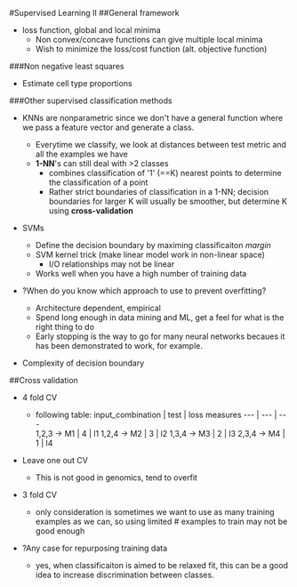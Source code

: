 #Supervised Learning II
##General framework
- loss function, global and local minima
	- Non convex/concave functions can give multiple local minima  
	- Wish to minimize the loss/cost function (alt. objective function)  
	
###Non negative least squares
- Estimate cell type proportions

###Other supervised classification methods
- KNNs are nonparametric since we don't have a general function where we pass a feature vector and generate a class.
	- Everytime we classify, we look at distances between test metric and all the examples we have
	- **1-NN**'s can still deal with >2 classes
		- combines classification of '1' (==K) nearest points to determine the classification of a point
		- Rather strict boundaries of classification in a 1-NN; decision boundaries for larger K will usually be smoother, but determine K using **cross-validation**   

- SVMs
	- Define the decision boundary by maximing classificaiton *margin*
	- SVM kernel trick (make linear model work in non-linear space)  
		- I/O relationships may not be linear
	- Works well when you have a high number of training data  

- ?When do you know which approach to use to prevent overfitting?
	- Architecture dependent, empirical
	- Spend long enough in data mining and ML, get a feel for what is the right thing to do
	- Early stopping is the way to go for many neural networks becaues it has been demonstrated to work, for example.  

- Complexity of decision boundary  

##Cross validation
- 4 fold CV
	- following table:
input_combination | test | loss measures
--- | --- | ---  
1,2,3 -> M1 | 4 | l1
1,2,4 -> M2 | 3 | l2
1,3,4 -> M3 | 2 | l3
2,3,4 -> M4 | 1 | l4  

- Leave one out CV  
	- This is not good in genomics, tend to overfit  

- 3 fold CV 
	- only consideration is sometimes we want to use as many training examples as we can, so using limited # examples to train may not be good enough  

- ?Any case for repurposing training data  
	- yes, when classificaiton is aimed to be relaxed fit, this can be a good idea to increase discrimination between classes.  

